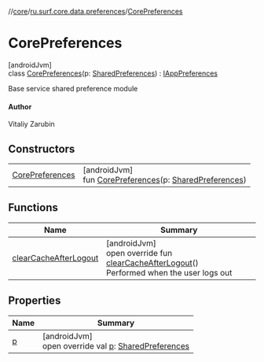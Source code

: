 //[core](../../../index.md)/[ru.surf.core.data.preferences](../index.md)/[CorePreferences](index.md)

# CorePreferences

[androidJvm]\
class [CorePreferences](index.md)(p: [SharedPreferences](https://developer.android.com/reference/kotlin/android/content/SharedPreferences.html)) : [IAppPreferences](../../ru.surf.core.interfaces/-i-app-preferences/index.md)

Base service shared preference module

#### Author

Vitaliy Zarubin

## Constructors

| | |
|---|---|
| [CorePreferences](-core-preferences.md) | [androidJvm]<br>fun [CorePreferences](-core-preferences.md)(p: [SharedPreferences](https://developer.android.com/reference/kotlin/android/content/SharedPreferences.html)) |

## Functions

| Name | Summary |
|---|---|
| [clearCacheAfterLogout](clear-cache-after-logout.md) | [androidJvm]<br>open override fun [clearCacheAfterLogout](clear-cache-after-logout.md)()<br>Performed when the user logs out |

## Properties

| Name | Summary |
|---|---|
| [p](p.md) | [androidJvm]<br>open override val [p](p.md): [SharedPreferences](https://developer.android.com/reference/kotlin/android/content/SharedPreferences.html) |
